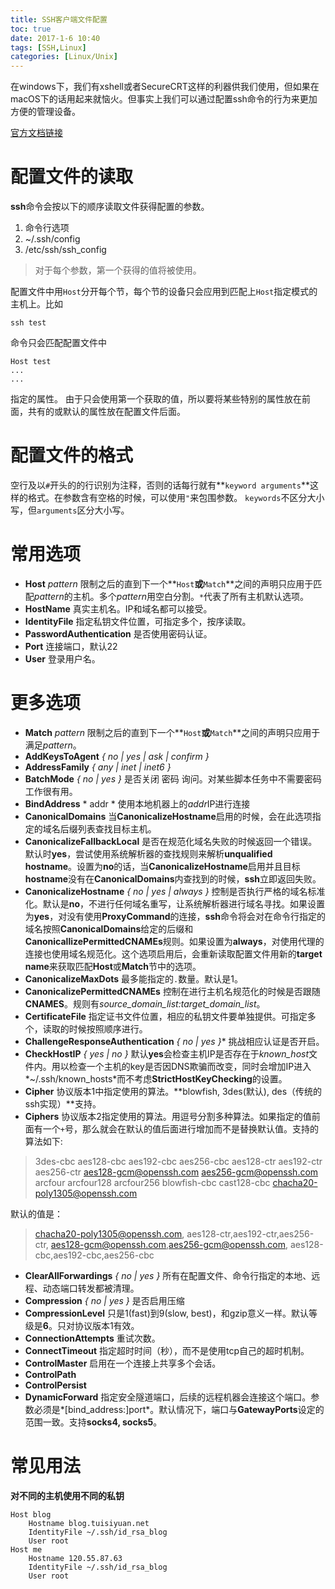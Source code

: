 ```yaml
---
title: SSH客户端文件配置
toc: true
date: 2017-1-6 10:40
tags: [SSH,Linux]
categories: [Linux/Unix]
---
```

在windows下，我们有xshell或者SecureCRT这样的利器供我们使用，但如果在macOS下的话用起来就恼火。但事实上我们可以通过配置ssh命令的行为来更加方便的管理设备。
<!--more-->
[官方文档链接](http://man.openbsd.org/ssh_config)
# 配置文件的读取
**ssh**命令会按以下的顺序读取文件获得配置的参数。

1. 命令行选项
2. ~/.ssh/config
3. /etc/ssh/ssh_config

> 对于每个参数，第一个获得的值将被使用。

配置文件中用`Host`分开每个节，每个节的设备只会应用到匹配上`Host`指定模式的主机上。比如

	ssh test
命令只会匹配配置文件中

	Host test
	...
	...
指定的属性。
由于只会使用第一个获取的值，所以要将某些特别的属性放在前面，共有的或默认的属性放在配置文件后面。
# 配置文件的格式
空行及以`#`开头的的行识别为注释，否则的话每行就有**`keyword arguments`**这样的格式。在参数含有空格的时候，可以使用`"`来包围参数。
`keywords`不区分大小写，但`arguments`区分大小写。
# 常用选项
- **Host** *pattern* 限制之后的直到下一个**`Host`**或**`Match`**之间的声明只应用于匹配*pattern*的主机。多个*pattern*用空白分割。`*`代表了所有主机默认选项。
- **HostName** 真实主机名。IP和域名都可以接受。
- **IdentityFile** 指定私钥文件位置，可指定多个，按序读取。
- **PasswordAuthentication** 是否使用密码认证。
- **Port** 连接端口，默认22
- **User** 登录用户名。

# 更多选项
- **Match** *pattern* 限制之后的直到下一个**`Host`**或**`Match`**之间的声明只应用于满足*pattern*。
- **AddKeysToAgent** *{ no | yes | ask | confirm }* 
- **AddressFamily** *{ any | inet | inet6 }*
- **BatchMode** *{ no | yes }* 是否关闭 密码 询问。对某些脚本任务中不需要密码工作很有用。
- **BindAddress** * addr * 使用本地机器上的*addr*IP进行连接
- **CanonicalDomains** 当**CanonicalizeHostname**启用的时候，会在此选项指定的域名后缀列表查找目标主机。
- **CanonicalizeFallbackLocal** 是否在规范化域名失败的时候返回一个错误。默认时**yes**，尝试使用系统解析器的查找规则来解析**unqualified  hostname**。设置为**no**的话，当**CanonicalizeHostname**启用并且目标**hostname**没有在**CanonicalDomains**内查找到的时候，**ssh**立即返回失败。
- **CanonicalizeHostname** *{ no | yes | always }* 控制是否执行严格的域名标准化。默认是**no**，不进行任何域名重写，让系统解析器进行域名寻找。如果设置为**yes**，对没有使用**ProxyCommand**的连接，**ssh**命令将会对在命令行指定的域名按照**CanonicalDomains**给定的后缀和**CanonicallizePermittedCNAMEs**规则。如果设置为**always**，对使用代理的连接也使用域名规范化。这个选项启用后，会重新读取配置文件用新的**target name**来获取匹配**Host**或**Match**节中的选项。
- **CanonicalizeMaxDots** 最多能指定的`.`数量。默认是1。
- **CanonicalizePermittedCNAMEs** 控制在进行主机名规范化的时候是否跟随**CNAMES**。规则有*source_domain_list:target_domain_list*。
- **CertificateFile** 指定证书文件位置，相应的私钥文件要单独提供。可指定多个，读取的时候按照顺序进行。
- **ChallengeResponseAuthentication** *{ no | yes }** 挑战相应认证是否开启。
- **CheckHostIP** *{ yes | no }* 默认**yes**会检查主机IP是否存在于*known_host*文件内。用以检查一个主机的key是否因DNS欺骗而改变，同时会增加IP进入*~/.ssh/known_hosts*而不考虑**StrictHostKeyChecking**的设置。
- **Cipher** 协议版本1中指定使用的算法。**blowfish, 3des(默认), des（传统的ssh实现）**支持。
- **Ciphers** 协议版本2指定使用的算法。用逗号分割多种算法。如果指定的值前面有一个`+`号，那么就会在默认的值后面进行增加而不是替换默认值。支持的算法如下:
>3des-cbc 
aes128-cbc 
aes192-cbc 
aes256-cbc 
aes128-ctr 
aes192-ctr 
aes256-ctr 
aes128-gcm@openssh.com 
aes256-gcm@openssh.com 
arcfour 
arcfour128 
arcfour256 
blowfish-cbc 
cast128-cbc 
chacha20-poly1305@openssh.com

默认的值是：
>chacha20-poly1305@openssh.com, 
aes128-ctr,aes192-ctr,aes256-ctr, 
aes128-gcm@openssh.com,aes256-gcm@openssh.com, 
aes128-cbc,aes192-cbc,aes256-cbc

- **ClearAllForwardings** *{ no | yes }* 所有在配置文件、命令行指定的本地、远程、动态端口转发都被清理。
- **Compression** *{ no | yes }* 是否启用压缩
- **CompressionLevel** 只是1(fast)到9(slow, best)，和gzip意义一样。默认等级是**6**。只对协议版本1有效。
- **ConnectionAttempts** 重试次数。
- **ConnectTimeout** 指定超时时间（秒），而不是使用tcp自己的超时机制。
- **ControlMaster** 启用在一个连接上共享多个会话。
- **ControlPath**
- **ControlPersist**
- **DynamicForward** 指定安全隧道端口，后续的远程机器会连接这个端口。参数必须是*[bind_address:]port*。默认情况下，端口与**GatewayPorts**设定的范围一致。支持**socks4, socks5**。
# 常见用法
**对不同的主机使用不同的私钥**
```
Host blog
	Hostname blog.tuisiyuan.net
	IdentityFile ~/.ssh/id_rsa_blog
	User root
Host me
	Hostname 120.55.87.63
	IdentityFile ~/.ssh/id_rsa_blog
	User root
```
